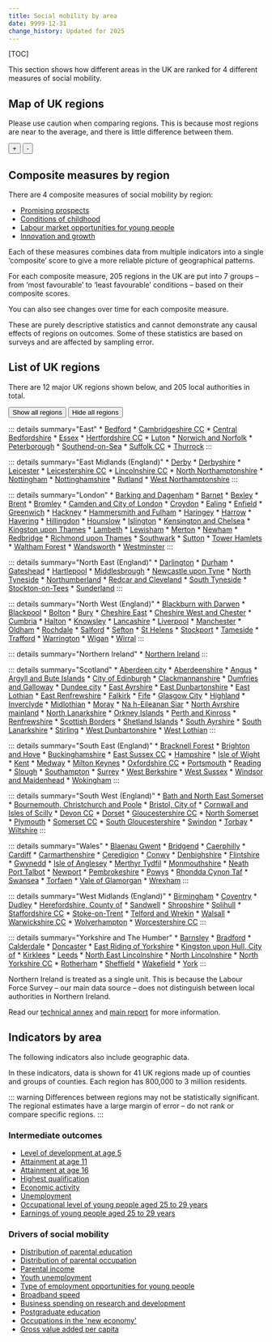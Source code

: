 ```yaml
---
title: Social mobility by area
date: 9999-12-31
change_history: Updated for 2025
---
```


[TOC]

This section shows how different areas in the UK are ranked for 4 different measures of social mobility.

## Map of UK regions

Please use caution when comparing regions. This is because most regions are near to the average, and there is little difference between them.

<!-- This map below is populated by "social-mobility-by-area-map.js" If there's issues, check the encoding/end of line sequence on the csv -->
<div class="area-map map-container" id="social-mobility-by-area-map-container" style="position: relative; max-width: 775px;">
    <div>
        <div id="social-mobility-by-area-map"
             class="map"
             data-allow-zoom="true"
             data-shapefile-url="/static/data/maps/2025-UK205regions.json"
             data-areas-csv-url="/static/data/by-page/social_mobility_by_area/205-regions.csv"
             data-name-field="area_name"
             data-area-field="Newname"
             data-value-field="value"
             data-show-background="false"
             data-area-page-url-prefix="/social_mobility_by_area/205_regions"
        ></div>
    </div>
    <div class="map-controls">
        <button id="mapZoomIn">+</button>
        <button id="mapZoomOut">-</button>
    </div>
    <div id="social-mobility-by-area-name" class="govuk-body" style="pointer-events: none;"></div>
</div>

## Composite measures by region <a name="composite-measures-by-region" />
There are 4 composite measures of social mobility by region:

* [Promising prospects](/intermediate_outcomes/composite_indices/promising_prospects)
* [Conditions of childhood](/drivers_of_social_mobility/composite_indices/conditions_of_childhood/latest)
* [Labour market opportunities for young people](/drivers_of_social_mobility/composite_indices/labour_market_opportunities_for_young_people/latest)
* [Innovation and growth](/drivers_of_social_mobility/composite_indices/innovation_and_growth/latest)

Each of these measures combines data from multiple indicators into a single ‘composite’ score to give a more reliable
picture of geographical patterns.

For each composite measure, 205 regions in the UK are put into 7 groups –
from ‘most favourable’ to ‘least favourable’ conditions – based on their composite scores.

You can also see changes over time for each composite measure. 

These are purely descriptive statistics and cannot demonstrate any causal effects of regions on outcomes.
Some of these statistics are based on surveys and are affected by sampling error.



## List of UK regions <a name="the-205-regions" />
There are 12 major UK regions shown below, and 205 local authorities in total.

<style>
details {
    margin-bottom: 10px !important;
}
details:last-of-type {
    margin-bottom: 30px !important;
}
</style>

<button id="showAllRegionsButton" class="govuk-button govuk-button--secondary govuk-!-margin-bottom-0" data-module="govuk-button">
  Show all regions
</button>
<button id="hideAllRegionsButton" class="govuk-button govuk-button--secondary govuk-!-margin-bottom-0" data-module="govuk-button">
  Hide all regions
</button>
<script>
document.getElementById('showAllRegionsButton').addEventListener('click', () => document.querySelectorAll('details').forEach((details) => details.open = true));
document.getElementById('hideAllRegionsButton').addEventListener('click', () => document.querySelectorAll('details').forEach((details) => details.open = false));
</script>

::: details summary="East"
    * [Bedford](/social_mobility_by_area/205_regions/bedford)
    * [Cambridgeshire CC](/social_mobility_by_area/205_regions/cambridgeshire_cc)
    * [Central Bedfordshire](/social_mobility_by_area/205_regions/central_bedfordshire)
    * [Essex](/social_mobility_by_area/205_regions/essex)
    * [Hertfordshire CC](/social_mobility_by_area/205_regions/hertfordshire_cc)
    * [Luton](/social_mobility_by_area/205_regions/luton)
    * [Norwich and Norfolk](/social_mobility_by_area/205_regions/norwich_and_norfolk)
    * [Peterborough](/social_mobility_by_area/205_regions/peterborough)
    * [Southend-on-Sea](/social_mobility_by_area/205_regions/southend-on-sea)
    * [Suffolk CC](/social_mobility_by_area/205_regions/suffolk_cc)
    * [Thurrock](/social_mobility_by_area/205_regions/thurrock)
:::

::: details summary="East Midlands (England)"
    * [Derby](/social_mobility_by_area/205_regions/derby)
    * [Derbyshire](/social_mobility_by_area/205_regions/derbyshire)
    * [Leicester](/social_mobility_by_area/205_regions/leicester)
    * [Leicestershire CC](/social_mobility_by_area/205_regions/leicestershire_cc)
    * [Lincolnshire CC](/social_mobility_by_area/205_regions/lincolnshire_cc)
    * [North Northamptonshire](/social_mobility_by_area/205_regions/north_northamptonshire)
    * [Nottingham](/social_mobility_by_area/205_regions/nottingham)
    * [Nottinghamshire](/social_mobility_by_area/205_regions/nottinghamshire)
    * [Rutland](/social_mobility_by_area/205_regions/rutland)
    * [West Northamptonshire](/social_mobility_by_area/205_regions/west_northamptonshire)
:::

::: details summary="London"
    * [Barking and Dagenham](/social_mobility_by_area/205_regions/barking_and_dagenham)
    * [Barnet](/social_mobility_by_area/205_regions/barnet)
    * [Bexley](/social_mobility_by_area/205_regions/bexley)
    * [Brent](/social_mobility_by_area/205_regions/brent)
    * [Bromley](/social_mobility_by_area/205_regions/bromley)
    * [Camden and City of London](/social_mobility_by_area/205_regions/camden_and_city_of_london)
    * [Croydon](/social_mobility_by_area/205_regions/croydon)
    * [Ealing](/social_mobility_by_area/205_regions/ealing)
    * [Enfield](/social_mobility_by_area/205_regions/enfield)
    * [Greenwich](/social_mobility_by_area/205_regions/greenwich)
    * [Hackney](/social_mobility_by_area/205_regions/hackney)
    * [Hammersmith and Fulham](/social_mobility_by_area/205_regions/hammersmith_and_fulham)
    * [Haringey](/social_mobility_by_area/205_regions/haringey)
    * [Harrow](/social_mobility_by_area/205_regions/harrow)
    * [Havering](/social_mobility_by_area/205_regions/havering)
    * [Hillingdon](/social_mobility_by_area/205_regions/hillingdon)
    * [Hounslow](/social_mobility_by_area/205_regions/hounslow)
    * [Islington](/social_mobility_by_area/205_regions/islington)
    * [Kensington and Chelsea](/social_mobility_by_area/205_regions/kensington_and_chelsea)
    * [Kingston upon Thames](/social_mobility_by_area/205_regions/kingston_upon_thames)
    * [Lambeth](/social_mobility_by_area/205_regions/lambeth)
    * [Lewisham](/social_mobility_by_area/205_regions/lewisham)
    * [Merton](/social_mobility_by_area/205_regions/merton)
    * [Newham](/social_mobility_by_area/205_regions/newham)
    * [Redbridge](/social_mobility_by_area/205_regions/redbridge)
    * [Richmond upon Thames](/social_mobility_by_area/205_regions/richmond_upon_thames)
    * [Southwark](/social_mobility_by_area/205_regions/southwark)
    * [Sutton](/social_mobility_by_area/205_regions/sutton)
    * [Tower Hamlets](/social_mobility_by_area/205_regions/tower_hamlets)
    * [Waltham Forest](/social_mobility_by_area/205_regions/waltham_forest)
    * [Wandsworth](/social_mobility_by_area/205_regions/wandsworth)
    * [Westminster](/social_mobility_by_area/205_regions/westminster)
:::

::: details summary="North East (England)"
    * [Darlington](/social_mobility_by_area/205_regions/darlington)
    * [Durham](/social_mobility_by_area/205_regions/durham)
    * [Gateshead](/social_mobility_by_area/205_regions/gateshead)
    * [Hartlepool](/social_mobility_by_area/205_regions/hartlepool)
    * [Middlesbrough](/social_mobility_by_area/205_regions/middlesbrough)
    * [Newcastle upon Tyne](/social_mobility_by_area/205_regions/newcastle_upon_tyne)
    * [North Tyneside](/social_mobility_by_area/205_regions/north_tyneside)
    * [Northumberland](/social_mobility_by_area/205_regions/northumberland)
    * [Redcar and Cleveland](/social_mobility_by_area/205_regions/redcar_and_cleveland)
    * [South Tyneside](/social_mobility_by_area/205_regions/south_tyneside)
    * [Stockton-on-Tees](/social_mobility_by_area/205_regions/stockton-on-tees)
    * [Sunderland](/social_mobility_by_area/205_regions/sunderland)
:::

::: details summary="North West (England)"
    * [Blackburn with Darwen](/social_mobility_by_area/205_regions/blackburn_with_darwen)
    * [Blackpool](/social_mobility_by_area/205_regions/blackpool)
    * [Bolton](/social_mobility_by_area/205_regions/bolton)
    * [Bury](/social_mobility_by_area/205_regions/bury)
    * [Cheshire East](/social_mobility_by_area/205_regions/cheshire_east)
    * [Cheshire West and Chester](/social_mobility_by_area/205_regions/cheshire_west_and_chester)
    * [Cumbria](/social_mobility_by_area/205_regions/cumbria)
    * [Halton](/social_mobility_by_area/205_regions/halton)
    * [Knowsley](/social_mobility_by_area/205_regions/knowsley)
    * [Lancashire](/social_mobility_by_area/205_regions/lancashire)
    * [Liverpool](/social_mobility_by_area/205_regions/liverpool)
    * [Manchester](/social_mobility_by_area/205_regions/manchester)
    * [Oldham](/social_mobility_by_area/205_regions/oldham)
    * [Rochdale](/social_mobility_by_area/205_regions/rochdale)
    * [Salford](/social_mobility_by_area/205_regions/salford)
    * [Sefton](/social_mobility_by_area/205_regions/sefton)
    * [St Helens](/social_mobility_by_area/205_regions/st_helens)
    * [Stockport](/social_mobility_by_area/205_regions/stockport)
    * [Tameside](/social_mobility_by_area/205_regions/tameside)
    * [Trafford](/social_mobility_by_area/205_regions/trafford)
    * [Warrington](/social_mobility_by_area/205_regions/warrington)
    * [Wigan](/social_mobility_by_area/205_regions/wigan)
    * [Wirral](/social_mobility_by_area/205_regions/wirral)
:::

::: details summary="Northern Ireland"
    * [Northern Ireland](/social_mobility_by_area/205_regions/northern_ireland)
:::

::: details summary="Scotland"
    * [Aberdeen city](/social_mobility_by_area/205_regions/aberdeen_city)
    * [Aberdeenshire](/social_mobility_by_area/205_regions/aberdeenshire)
    * [Angus](/social_mobility_by_area/205_regions/angus)
    * [Argyll and Bute Islands](/social_mobility_by_area/205_regions/argyll_and_bute_islands)
    * [City of Edinburgh](/social_mobility_by_area/205_regions/city_of_edinburgh)
    * [Clackmannanshire](/social_mobility_by_area/205_regions/clackmannanshire)
    * [Dumfries and Galloway](/social_mobility_by_area/205_regions/dumfries_and_galloway)
    * [Dundee city](/social_mobility_by_area/205_regions/dundee_city)
    * [East Ayrshire](/social_mobility_by_area/205_regions/east_ayrshire)
    * [East Dunbartonshire](/social_mobility_by_area/205_regions/east_dunbartonshire)
    * [East Lothian](/social_mobility_by_area/205_regions/east_lothian)
    * [East Renfrewshire](/social_mobility_by_area/205_regions/east_renfrewshire)
    * [Falkirk](/social_mobility_by_area/205_regions/falkirk)
    * [Fife](/social_mobility_by_area/205_regions/fife)
    * [Glasgow City](/social_mobility_by_area/205_regions/glasgow_city)
    * [Highland](/social_mobility_by_area/205_regions/highland)
    * [Inverclyde](/social_mobility_by_area/205_regions/inverclyde)
    * [Midlothian](/social_mobility_by_area/205_regions/midlothian)
    * [Moray](/social_mobility_by_area/205_regions/moray)
    * [Na h-Eileanan Siar](/social_mobility_by_area/205_regions/na_h-eileanan_siar)
    * [North Ayrshire mainland](/social_mobility_by_area/205_regions/north_ayrshire_mainland)
    * [North Lanarkshire](/social_mobility_by_area/205_regions/north_lanarkshire)
    * [Orkney Islands](/social_mobility_by_area/205_regions/orkney_islands)
    * [Perth and Kinross](/social_mobility_by_area/205_regions/perth_and_kinross)
    * [Renfrewshire](/social_mobility_by_area/205_regions/renfrewshire)
    * [Scottish Borders](/social_mobility_by_area/205_regions/scottish_borders)
    * [Shetland Islands](/social_mobility_by_area/205_regions/shetland_islands)
    * [South Ayrshire](/social_mobility_by_area/205_regions/south_ayrshire)
    * [South Lanarkshire](/social_mobility_by_area/205_regions/south_lanarkshire)
    * [Stirling](/social_mobility_by_area/205_regions/stirling)
    * [West Dunbartonshire](/social_mobility_by_area/205_regions/west_dunbartonshire)
    * [West Lothian](/social_mobility_by_area/205_regions/west_lothian)
:::

::: details summary="South East (England)"
    * [Bracknell Forest](/social_mobility_by_area/205_regions/bracknell_forest)
    * [Brighton and Hove](/social_mobility_by_area/205_regions/brighton_and_hove)
    * [Buckinghamshire](/social_mobility_by_area/205_regions/buckinghamshire)
    * [East Sussex CC](/social_mobility_by_area/205_regions/east_sussex_cc)
    * [Hampshire](/social_mobility_by_area/205_regions/hampshire)
    * [Isle of Wight](/social_mobility_by_area/205_regions/isle_of_wight)
    * [Kent](/social_mobility_by_area/205_regions/kent)
    * [Medway](/social_mobility_by_area/205_regions/medway)
    * [Milton Keynes](/social_mobility_by_area/205_regions/milton_keynes)
    * [Oxfordshire CC](/social_mobility_by_area/205_regions/oxfordshire_cc)
    * [Portsmouth](/social_mobility_by_area/205_regions/portsmouth)
    * [Reading](/social_mobility_by_area/205_regions/reading)
    * [Slough](/social_mobility_by_area/205_regions/slough)
    * [Southampton](/social_mobility_by_area/205_regions/southampton)
    * [Surrey](/social_mobility_by_area/205_regions/surrey)
    * [West Berkshire](/social_mobility_by_area/205_regions/west_berkshire)
    * [West Sussex](/social_mobility_by_area/205_regions/west_sussex)
    * [Windsor and Maidenhead](/social_mobility_by_area/205_regions/windsor_and_maidenhead)
    * [Wokingham](/social_mobility_by_area/205_regions/wokingham)
:::

::: details summary="South West (England)"
    * [Bath and North East Somerset](/social_mobility_by_area/205_regions/bath_and_north_east_somerset)
    * [Bournemouth, Christchurch and Poole](/social_mobility_by_area/205_regions/bournemouth,_christchurch_and_poole)
    * [Bristol, City of](/social_mobility_by_area/205_regions/bristol,_city_of)
    * [Cornwall and Isles of Scilly](/social_mobility_by_area/205_regions/cornwall_and_isles_of_scilly)
    * [Devon CC](/social_mobility_by_area/205_regions/devon_cc)
    * [Dorset](/social_mobility_by_area/205_regions/dorset)
    * [Gloucestershire CC](/social_mobility_by_area/205_regions/gloucestershire_cc)
    * [North Somerset](/social_mobility_by_area/205_regions/north_somerset)
    * [Plymouth](/social_mobility_by_area/205_regions/plymouth)
    * [Somerset CC](/social_mobility_by_area/205_regions/somerset_cc)
    * [South Gloucestershire](/social_mobility_by_area/205_regions/south_gloucestershire)
    * [Swindon](/social_mobility_by_area/205_regions/swindon)
    * [Torbay](/social_mobility_by_area/205_regions/torbay)
    * [Wiltshire](/social_mobility_by_area/205_regions/wiltshire)
:::

::: details summary="Wales"
    * [Blaenau Gwent](/social_mobility_by_area/205_regions/blaenau_gwent)
    * [Bridgend](/social_mobility_by_area/205_regions/bridgend)
    * [Caerphilly](/social_mobility_by_area/205_regions/caerphilly)
    * [Cardiff](/social_mobility_by_area/205_regions/cardiff)
    * [Carmarthenshire](/social_mobility_by_area/205_regions/carmarthenshire)
    * [Ceredigion](/social_mobility_by_area/205_regions/ceredigion)
    * [Conwy](/social_mobility_by_area/205_regions/conwy)
    * [Denbighshire](/social_mobility_by_area/205_regions/denbighshire)
    * [Flintshire](/social_mobility_by_area/205_regions/flintshire)
    * [Gwynedd](/social_mobility_by_area/205_regions/gwynedd)
    * [Isle of Anglesey](/social_mobility_by_area/205_regions/isle_of_anglesey)
    * [Merthyr Tydfil](/social_mobility_by_area/205_regions/merthyr_tydfil)
    * [Monmouthshire](/social_mobility_by_area/205_regions/monmouthshire)
    * [Neath Port Talbot](/social_mobility_by_area/205_regions/neath_port_talbot)
    * [Newport](/social_mobility_by_area/205_regions/newport)
    * [Pembrokeshire](/social_mobility_by_area/205_regions/pembrokeshire)
    * [Powys](/social_mobility_by_area/205_regions/powys)
    * [Rhondda Cynon Taf](/social_mobility_by_area/205_regions/rhondda_cynon_taf)
    * [Swansea](/social_mobility_by_area/205_regions/swansea)
    * [Torfaen](/social_mobility_by_area/205_regions/torfaen)
    * [Vale of Glamorgan](/social_mobility_by_area/205_regions/vale_of_glamorgan)
    * [Wrexham](/social_mobility_by_area/205_regions/wrexham)
:::

::: details summary="West Midlands (England)"
    * [Birmingham](/social_mobility_by_area/205_regions/birmingham)
    * [Coventry](/social_mobility_by_area/205_regions/coventry)
    * [Dudley](/social_mobility_by_area/205_regions/dudley)
    * [Herefordshire, County of](/social_mobility_by_area/205_regions/herefordshire,_county_of)
    * [Sandwell](/social_mobility_by_area/205_regions/sandwell)
    * [Shropshire](/social_mobility_by_area/205_regions/shropshire)
    * [Solihull](/social_mobility_by_area/205_regions/solihull)
    * [Staffordshire CC](/social_mobility_by_area/205_regions/staffordshire_cc)
    * [Stoke-on-Trent](/social_mobility_by_area/205_regions/stoke-on-trent)
    * [Telford and Wrekin](/social_mobility_by_area/205_regions/telford_and_wrekin)
    * [Walsall](/social_mobility_by_area/205_regions/walsall)
    * [Warwickshire CC](/social_mobility_by_area/205_regions/warwickshire_cc)
    * [Wolverhampton](/social_mobility_by_area/205_regions/wolverhampton)
    * [Worcestershire CC](/social_mobility_by_area/205_regions/worcestershire_cc)
:::

::: details summary="Yorkshire and The Humber"
    * [Barnsley](/social_mobility_by_area/205_regions/barnsley)
    * [Bradford](/social_mobility_by_area/205_regions/bradford)
    * [Calderdale](/social_mobility_by_area/205_regions/calderdale)
    * [Doncaster](/social_mobility_by_area/205_regions/doncaster)
    * [East Riding of Yorkshire](/social_mobility_by_area/205_regions/east_riding_of_yorkshire)
    * [Kingston upon Hull, City of](/social_mobility_by_area/205_regions/kingston_upon_hull,_city_of)
    * [Kirklees](/social_mobility_by_area/205_regions/kirklees)
    * [Leeds](/social_mobility_by_area/205_regions/leeds)
    * [North East Lincolnshire](/social_mobility_by_area/205_regions/north_east_lincolnshire)
    * [North Lincolnshire](/social_mobility_by_area/205_regions/north_lincolnshire)
    * [North Yorkshire CC](/social_mobility_by_area/205_regions/north_yorkshire_cc)
    * [Rotherham](/social_mobility_by_area/205_regions/rotherham)
    * [Sheffield](/social_mobility_by_area/205_regions/sheffield)
    * [Wakefield](/social_mobility_by_area/205_regions/wakefield)
    * [York](/social_mobility_by_area/205_regions/york)
:::

Northern Ireland is treated as a single unit.
This is because the Labour Force Survey – our main data source – does not distinguish between local authorities in Northern Ireland.

Read our [technical annex]() and [main report]() for more information.

## Indicators by area
The following indicators also include geographic data. 

In these indicators, data is shown for 41 UK regions made up of counties and groups of counties.
Each region has 800,000 to 3 million residents.

::: warning
    Differences between regions may not be statistically significant.
    The regional estimates have a large margin of error – do not rank or compare specific regions.
:::

### Intermediate outcomes
* [Level of development at age 5](/intermediate_outcomes/compulsory_school_age_(5_to_16_years)/level_of_development_at_age_5/latest#by-area)
* [Attainment at age 11](/intermediate_outcomes/compulsory_school_age_(5_to_16_years)/attainment_at_age_11/latest#by-area)
* [Attainment at age 16](/intermediate_outcomes/compulsory_school_age_(5_to_16_years)/attainment_at_age_16/latest#by-area)
* [Highest qualification](/intermediate_outcomes/routes_into_work_(16_to_29_years)/highest_qualification/latest#by-area)
* [Economic activity](/intermediate_outcomes/work_in_early_adulthood_(25_to_29_years)/economic_activity/latest#by-area)
* [Unemployment](/intermediate_outcomes/work_in_early_adulthood_(25_to_29_years)/unemployment/latest#by-area)
* [Occupational level of young people aged 25 to 29 years](/intermediate_outcomes/work_in_early_adulthood_(25_to_29_years)/occupational_level_of_young_people_aged_25_to_29_years/latest#by-area)
* [Earnings of young people aged 25 to 29 years](/intermediate_outcomes/work_in_early_adulthood_(25_to_29_years)/earnings_of_young_people_aged_25_to_29_years/latest#by-area)

### Drivers of social mobility
* [Distribution of parental education](/drivers_of_social_mobility/conditions_of_childhood/distribution_of_parental_education/latest#by-area)
* [Distribution of parental occupation](/drivers_of_social_mobility/conditions_of_childhood/distribution_of_parental_occupation/latest#by-area)
* [Parental income](/drivers_of_social_mobility/conditions_of_childhood/parental_income/latest#by-area)
* [Youth unemployment](/drivers_of_social_mobility/work_opportunities_for_young_people/youth_unemployment/latest#by-area)
* [Type of employment opportunities for young people](/drivers_of_social_mobility/work_opportunities_for_young_people/type_of_employment_opportunities_for_young_people/latest#by-area)
* [Broadband speed](/drivers_of_social_mobility/research_and_development_environment/broadband_speed/latest#by-area)
* [Business spending on research and development](/drivers_of_social_mobility/research_and_development_environment/business_spending_on_research_and_development/latest#by-area)
* [Postgraduate education](/drivers_of_social_mobility/research_and_development_environment/postgraduate_education/latest#by-area)
* [Occupations in the 'new economy'](/drivers_of_social_mobility/research_and_development_environment/occupations_in_the_'new_economy'/latest#by-area)
* [Gross value added per capita](/drivers_of_social_mobility/research_and_development_environment/gross_value_added_(gva)_per_capita/latest#by-area)